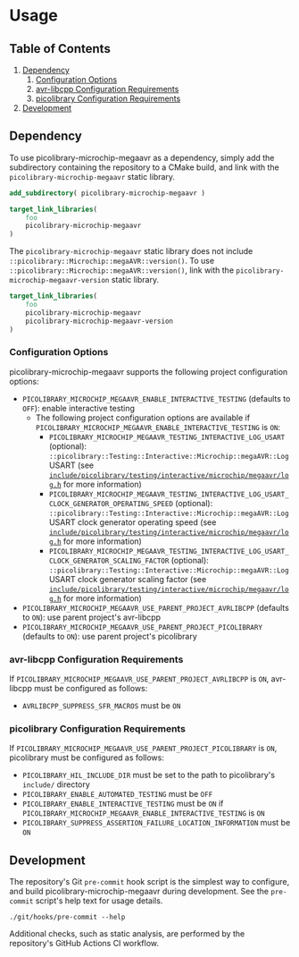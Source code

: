 # Usage

## Table of Contents
1. [Dependency](#dependency)
    1. [Configuration Options](#configuration-options)
    1. [avr-libcpp Configuration Requirements](#avr-libcpp-configuration-requirements)
    1. [picolibrary Configuration Requirements](#picolibrary-configuration-requirements)
1. [Development](#development)

## Dependency
To use picolibrary-microchip-megaavr as a dependency, simply add the subdirectory
containing the repository to a CMake build, and link with the
`picolibrary-microchip-megaavr` static library.
```cmake
add_subdirectory( picolibrary-microchip-megaavr )
```
```cmake
target_link_libraries(
    foo
    picolibrary-microchip-megaavr
)
```

The `picolibrary-microchip-megaavr` static library does not include
`::picolibrary::Microchip::megaAVR::version()`.
To use `::picolibrary::Microchip::megaAVR::version()`, link with the
`picolibrary-microchip-megaavr-version` static library.
```cmake
target_link_libraries(
    foo
    picolibrary-microchip-megaavr
    picolibrary-microchip-megaavr-version
)
```

### Configuration Options
picolibrary-microchip-megaavr supports the following project configuration options:
- `PICOLIBRARY_MICROCHIP_MEGAAVR_ENABLE_INTERACTIVE_TESTING` (defaults to `OFF`): enable
  interactive testing
    - The following project configuration options are available if
      `PICOLIBRARY_MICROCHIP_MEGAAVR_ENABLE_INTERACTIVE_TESTING` is `ON`:
        - `PICOLIBRARY_MICROCHIP_MEGAAVR_TESTING_INTERACTIVE_LOG_USART` (optional):
          `::picolibrary::Testing::Interactive::Microchip::megaAVR::Log` USART (see
          [`include/picolibrary/testing/interactive/microchip/megaavr/log.h`](https://github.com/apcountryman/picolibrary-microchip-megaavr/blob/main/include/picolibrary/testing/interactive/microchip/megaavr/log.h)
          for more information)
        - `PICOLIBRARY_MICROCHIP_MEGAAVR_TESTING_INTERACTIVE_LOG_USART_CLOCK_GENERATOR_OPERATING_SPEED`
          (optional): `::picolibrary::Testing::Interactive::Microchip::megaAVR::Log` USART
          clock generator operating speed (see
          [`include/picolibrary/testing/interactive/microchip/megaavr/log.h`](https://github.com/apcountryman/picolibrary-microchip-megaavr/blob/main/include/picolibrary/testing/interactive/microchip/megaavr/log.h)
          for more information)
        - `PICOLIBRARY_MICROCHIP_MEGAAVR_TESTING_INTERACTIVE_LOG_USART_CLOCK_GENERATOR_SCALING_FACTOR`
          (optional): `::picolibrary::Testing::Interactive::Microchip::megaAVR::Log` USART
          clock generator scaling factor (see
          [`include/picolibrary/testing/interactive/microchip/megaavr/log.h`](https://github.com/apcountryman/picolibrary-microchip-megaavr/blob/main/include/picolibrary/testing/interactive/microchip/megaavr/log.h)
          for more information)
- `PICOLIBRARY_MICROCHIP_MEGAAVR_USE_PARENT_PROJECT_AVRLIBCPP` (defaults to `ON`): use
  parent project's avr-libcpp
- `PICOLIBRARY_MICROCHIP_MEGAAVR_USE_PARENT_PROJECT_PICOLIBRARY` (defaults to `ON`): use
  parent project's picolibrary

### avr-libcpp Configuration Requirements
If `PICOLIBRARY_MICROCHIP_MEGAAVR_USE_PARENT_PROJECT_AVRLIBCPP` is `ON`, avr-libcpp must
be configured as follows:
- `AVRLIBCPP_SUPPRESS_SFR_MACROS` must be `ON`

### picolibrary Configuration Requirements
If `PICOLIBRARY_MICROCHIP_MEGAAVR_USE_PARENT_PROJECT_PICOLIBRARY` is `ON`, picolibrary
must be configured as follows:
- `PICOLIBRARY_HIL_INCLUDE_DIR` must be set to the path to picolibrary's `include/`
  directory
- `PICOLIBRARY_ENABLE_AUTOMATED_TESTING` must be `OFF`
- `PICOLIBRARY_ENABLE_INTERACTIVE_TESTING` must be `ON` if
  `PICOLIBRARY_MICROCHIP_MEGAAVR_ENABLE_INTERACTIVE_TESTING` is `ON`
- `PICOLIBRARY_SUPPRESS_ASSERTION_FAILURE_LOCATION_INFORMATION` must be `ON`

## Development
The repository's Git `pre-commit` hook script is the simplest way to configure, and build
picolibrary-microchip-megaavr during development.
See the `pre-commit` script's help text for usage details.
```shell
./git/hooks/pre-commit --help
```

Additional checks, such as static analysis, are performed by the repository's GitHub
Actions CI workflow.
